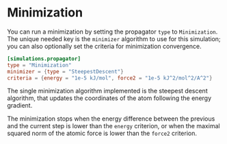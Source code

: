 # Minimization

You can run a minimization by setting the propagator `type` to `Minimization`.
The unique needed key is the `minimizer` algorithm to use for this simulation;
you can also optionally set the criteria for minimization convergence.

```toml
[simulations.propagator]
type = "Minimization"
minimizer = {type = "SteepestDescent"}
criteria = {energy = "1e-5 kJ/mol", force2 = "1e-5 kJ^2/mol^2/A^2"}
```

The single minimization algorithm implemented is the steepest descent algorithm,
that updates the coordinates of the atom following the energy gradient.

The minimization stops when the energy difference between the previous and
the current step is lower than the `energy` criterion, or when the maximal
squared norm of the atomic force is lower than the `force2` criterion.
